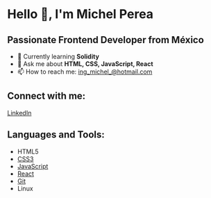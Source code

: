 # Hello 👋, I'm Michel Perea
## Passionate Frontend Developer from México

- 🌱 Currently learning **Solidity**
- 💬 Ask me about **HTML, CSS, JavaScript, React**
- 📫 How to reach me: [ing_michel_@hotmail.com](mailto:ing_michel_@hotmail.com)

## Connect with me:
[LinkedIn](https://www.linkedin.com/in/michel-perea)

## Languages and Tools:
- HTML5
- [CSS3](https://www.w3schools.com/css/)
- [JavaScript](https://developer.mozilla.org/en-US/docs/Web/JavaScript)
- [React](https://reactjs.org/)
- [Git](https://git-scm.com/)
- Linux
